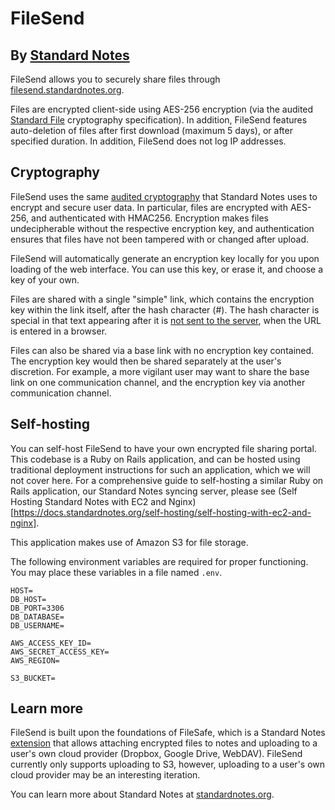 # FileSend
## By [Standard Notes](https://standardnotes.org)

FileSend allows you to securely share files through [filesend.standardnotes.org](filesend.standardnotes.org).

Files are encrypted client-side using AES-256 encryption (via the audited [Standard File](https://standardfile.org) cryptography specification). In addition, FileSend features auto-deletion of files after first download (maximum 5 days), or after specified duration. In addition, FileSend does not log IP addresses.

## Cryptography

FileSend uses the same [audited cryptography](https://standardnotes.org/help/2/has-standard-notes-completed-a-third-party-security-audit) that Standard Notes uses to encrypt and secure user data. In particular, files are encrypted with AES-256, and authenticated with HMAC256. Encryption makes files undecipherable without the respective encryption key, and authentication ensures that files have not been tampered with or changed after upload.

FileSend will automatically generate an encryption key locally for you upon loading of the web interface. You can use this key, or erase it, and choose a key of your own.

Files are shared with a single "simple" link, which contains the encryption key within the link itself, after the hash character (#). The hash character is special in that text appearing after it is [not sent to the server](https://en.wikipedia.org/wiki/Fragment_identifier), when the URL is entered in a browser.

Files can also be shared via a base link with no encryption key contained. The encryption key would then be shared separately at the user's discretion. For example, a more vigilant user may want to share the base link on one communication channel, and the encryption key via another communication channel.

## Self-hosting

You can self-host FileSend to have your own encrypted file sharing portal. This codebase is a Ruby on Rails application, and can be hosted using traditional deployment instructions for such an application, which we will not cover here. For a comprehensive guide to self-hosting a similar Ruby on Rails application, our Standard Notes syncing server, please see (Self Hosting Standard Notes with EC2 and Nginx)[https://docs.standardnotes.org/self-hosting/self-hosting-with-ec2-and-nginx].

This application makes use of Amazon S3 for file storage.

The following environment variables are required for proper functioning. You may place these variables in a file named `.env`.

```
HOST=
DB_HOST=
DB_PORT=3306
DB_DATABASE=
DB_USERNAME=

AWS_ACCESS_KEY_ID=
AWS_SECRET_ACCESS_KEY=
AWS_REGION=

S3_BUCKET=
```

## Learn more

FileSend is built upon the foundations of FileSafe, which is a Standard Notes [extension](https://standardnotes.org/extensions) that allows attaching encrypted files to notes and uploading to a user's own cloud provider (Dropbox, Google Drive, WebDAV). FileSend currently only supports uploading to S3, however, uploading to a user's own cloud provider may be an interesting iteration.

You can learn more about Standard Notes at [standardnotes.org](https://standardnotes.org).
